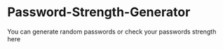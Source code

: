 # Password-Strength-Generator
You can generate random passwords or check your passwords strength here
